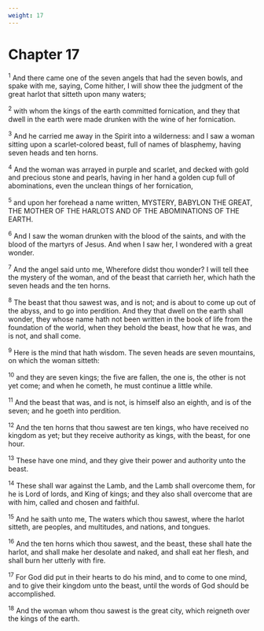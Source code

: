 ```yaml
---
weight: 17
---
```


# Chapter 17

<sup>1</sup> And there came one of the seven angels that had the seven bowls, and spake with me, saying, Come hither, I will show thee the judgment of the great harlot that sitteth upon many waters; 

<sup>2</sup> with whom the kings of the earth committed fornication, and they that dwell in the earth were made drunken with the wine of her fornication. 

<sup>3</sup> And he carried me away in the Spirit into a wilderness: and I saw a woman sitting upon a scarlet-colored beast, full of names of blasphemy, having seven heads and ten horns. 

<sup>4</sup> And the woman was arrayed in purple and scarlet, and decked with gold and precious stone and pearls, having in her hand a golden cup full of abominations, even the unclean things of her fornication, 

<sup>5</sup> and upon her forehead a name written, MYSTERY, BABYLON THE GREAT, THE MOTHER OF THE HARLOTS AND OF THE ABOMINATIONS OF THE EARTH. 

<sup>6</sup> And I saw the woman drunken with the blood of the saints, and with the blood of the martyrs of Jesus. And when I saw her, I wondered with a great wonder. 

<sup>7</sup> And the angel said unto me, Wherefore didst thou wonder? I will tell thee the mystery of the woman, and of the beast that carrieth her, which hath the seven heads and the ten horns. 

<sup>8</sup> The beast that thou sawest was, and is not; and is about to come up out of the abyss, and to go into perdition. And they that dwell on the earth shall wonder, they whose name hath not been written in the book of life from the foundation of the world, when they behold the beast, how that he was, and is not, and shall come. 

<sup>9</sup> Here is the mind that hath wisdom. The seven heads are seven mountains, on which the woman sitteth: 

<sup>10</sup> and they are seven kings; the five are fallen, the one is, the other is not yet come; and when he cometh, he must continue a little while. 

<sup>11</sup> And the beast that was, and is not, is himself also an eighth, and is of the seven; and he goeth into perdition. 

<sup>12</sup> And the ten horns that thou sawest are ten kings, who have received no kingdom as yet; but they receive authority as kings, with the beast, for one hour. 

<sup>13</sup> These have one mind, and they give their power and authority unto the beast. 

<sup>14</sup> These shall war against the Lamb, and the Lamb shall overcome them, for he is Lord of lords, and King of kings; and they also shall overcome that are with him, called and chosen and faithful. 

<sup>15</sup> And he saith unto me, The waters which thou sawest, where the harlot sitteth, are peoples, and multitudes, and nations, and tongues. 

<sup>16</sup> And the ten horns which thou sawest, and the beast, these shall hate the harlot, and shall make her desolate and naked, and shall eat her flesh, and shall burn her utterly with fire. 

<sup>17</sup> For God did put in their hearts to do his mind, and to come to one mind, and to give their kingdom unto the beast, until the words of God should be accomplished. 

<sup>18</sup> And the woman whom thou sawest is the great city, which reigneth over the kings of the earth. 


